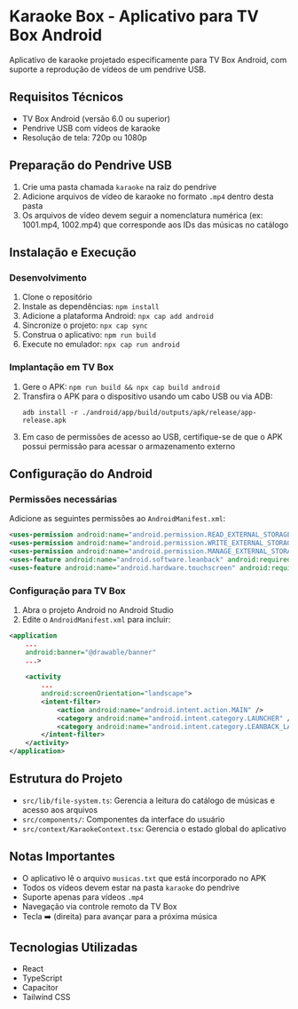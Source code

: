 
# Karaoke Box - Aplicativo para TV Box Android

Aplicativo de karaoke projetado especificamente para TV Box Android, com suporte a reprodução de vídeos de um pendrive USB.

## Requisitos Técnicos

- TV Box Android (versão 6.0 ou superior)
- Pendrive USB com vídeos de karaoke
- Resolução de tela: 720p ou 1080p

## Preparação do Pendrive USB

1. Crie uma pasta chamada `karaoke` na raiz do pendrive
2. Adicione arquivos de vídeo de karaoke no formato `.mp4` dentro desta pasta
3. Os arquivos de vídeo devem seguir a nomenclatura numérica (ex: 1001.mp4, 1002.mp4) que corresponde aos IDs das músicas no catálogo

## Instalação e Execução

### Desenvolvimento

1. Clone o repositório
2. Instale as dependências: `npm install`
3. Adicione a plataforma Android: `npx cap add android`
4. Sincronize o projeto: `npx cap sync`
5. Construa o aplicativo: `npm run build`
6. Execute no emulador: `npx cap run android`

### Implantação em TV Box

1. Gere o APK: `npm run build && npx cap build android`
2. Transfira o APK para o dispositivo usando um cabo USB ou via ADB:
   ```
   adb install -r ./android/app/build/outputs/apk/release/app-release.apk
   ```
3. Em caso de permissões de acesso ao USB, certifique-se de que o APK possui permissão para acessar o armazenamento externo

## Configuração do Android

### Permissões necessárias

Adicione as seguintes permissões ao `AndroidManifest.xml`:

```xml
<uses-permission android:name="android.permission.READ_EXTERNAL_STORAGE" />
<uses-permission android:name="android.permission.WRITE_EXTERNAL_STORAGE" />
<uses-permission android:name="android.permission.MANAGE_EXTERNAL_STORAGE" />
<uses-feature android:name="android.software.leanback" android:required="false" />
<uses-feature android:name="android.hardware.touchscreen" android:required="false" />
```

### Configuração para TV Box

1. Abra o projeto Android no Android Studio
2. Edite o `AndroidManifest.xml` para incluir:

```xml
<application
    ...
    android:banner="@drawable/banner"
    ...>
    
    <activity
        ...
        android:screenOrientation="landscape">
        <intent-filter>
            <action android:name="android.intent.action.MAIN" />
            <category android:name="android.intent.category.LAUNCHER" />
            <category android:name="android.intent.category.LEANBACK_LAUNCHER" />
        </intent-filter>
    </activity>
</application>
```

## Estrutura do Projeto

- `src/lib/file-system.ts`: Gerencia a leitura do catálogo de músicas e acesso aos arquivos
- `src/components/`: Componentes da interface do usuário
- `src/context/KaraokeContext.tsx`: Gerencia o estado global do aplicativo

## Notas Importantes

- O aplicativo lê o arquivo `musicas.txt` que está incorporado no APK
- Todos os vídeos devem estar na pasta `karaoke` do pendrive
- Suporte apenas para vídeos `.mp4`
- Navegação via controle remoto da TV Box
- Tecla ➡️ (direita) para avançar para a próxima música

## Tecnologias Utilizadas

- React
- TypeScript
- Capacitor
- Tailwind CSS
